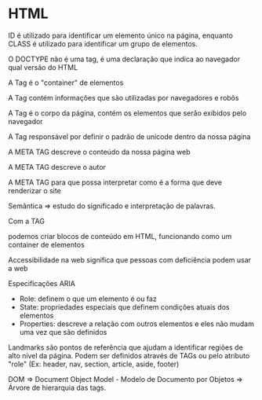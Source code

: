 # HTML

ID é utilizado para identificar um elemento único na página, enquanto CLASS é utilizado para identificar um grupo de elementos.

O DOCTYPE não é uma tag, é uma declaração que indica ao navegador qual versão do HTML

A Tag <HTML> é o "container" de elementos

A Tag <HEAD> contém informações que são utilizadas por navegadores e robôs

A Tag <BODY> é o corpo da página, contém os elementos que serão exibidos pelo navegador

A Tag <META> responsável por definir o padrão de unicode dentro da nossa página

A META TAG <DESCRIPTION> descreve o conteúdo da nossa página web

A META TAG <AUTHOR> descreve o autor

A META TAG <VIEWPORT> para que possa interpretar como é a forma que deve renderizar o site

Semântica => estudo do significado e interpretação de palavras.

Com a TAG <DIV> podemos criar blocos de conteúdo em HTML, funcionando como um container de elementos

Accessibilidade na web significa que pessoas com deficiência podem usar a web

Especificações ARIA

- Role: definem o que um elemento é ou faz
- State: propriedades especiais que definem condições atuais dos elementos
- Properties: descreve a relação com outros elementos e eles não mudam uma vez que são definidos

Landmarks são pontos de referência que ajudam a identificar regiões de alto nível da página. Podem ser definidos através de TAGs ou pelo atributo "role" (Ex: header, nav, section, article, aside, footer)

DOM => Document Object Model - Modelo de Documento por Objetos => Árvore de hierarquia das tags.
